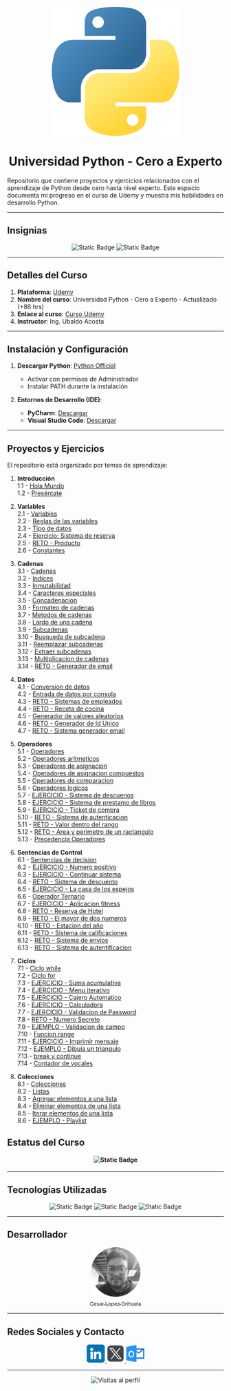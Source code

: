 <p align="center">
  <img src="./img/python.png" width="300">
</p>

<h1 align="center" id="python">Universidad Python - Cero a Experto</h1>

Repositorio que contiene proyectos y ejercicios relacionados con el aprendizaje de Python desde cero hasta nivel experto. Este espacio documenta mi progreso en el curso de Udemy y muestra mis habilidades en desarrollo Python.

---

## Insignias

<section align="center">

![Static Badge](https://img.shields.io/badge/CURSO-Udemy-purple)
![Static Badge](https://img.shields.io/badge/HORAS-86+-orange)

</section>

---

## Detalles del Curso

1. **Plataforma**: [Udemy](https://www.udemy.com/)
2. **Nombre del curso**: Universidad Python - Cero a Experto - Actualizado (+86 hrs)
3. **Enlace al curso**: [Curso Udemy](https://www.udemy.com/course/universidad-python-desde-cero-hasta-experto-django-flask-rest-web/?couponCode=ST8MT220425G2)
4. **Instructor**: Ing. Ubaldo Acosta

---

## Instalación y Configuración

1. **Descargar Python**: [Python Official](https://www.python.org/)
   - Activar con permisos de Administrador
   - Instalar PATH durante la instalación

2. **Entornos de Desarrollo (IDE)**:
   - **PyCharm**: [Descargar](https://www.jetbrains.com/es-es/pycharm/download/?section=windows)
   - **Visual Studio Code**: [Descargar](https://code.visualstudio.com/)

---

## Proyectos y Ejercicios

El repositorio está organizado por temas de aprendizaje:

1. **Introducción**  
   1.1 - [Hola Mundo](Introduccion/hola_mundo.py)  
   1.2 - [Preséntate](Introduccion/presentate.py)  

2. **Variables**  
   2.1 - [Variables](Variables/variables.py)  
   2.2 - [Reglas de las variables](Variables/reglas_variables.py)  
   2.3 - [Tipo de datos](Variables/tipos_datos.py)  
   2.4 - [Ejercicio: Sistema de reserva](Variables/sistema_reserva.py)  
   2.5 - [RETO - Producto](Variables/reto_producto.py)  
   2.6 - [Constantes](Variables/constantes.py)  

3. **Cadenas**  
   3.1 - [Cadenas](Cadenas/cadenas.py)  
   3.2 - [Indices](Cadenas/indices.py)  
   3.3 - [Inmutabilidad](Cadenas/inmutabilidad.py)  
   3.4 - [Caracteres especiales](Cadenas/caracteres_especiales.py)  
   3.5 - [Concadenacion](Cadenas/concadenacion.py)  
   3.6 - [Formateo de cadenas](Cadenas/formateo_cadenas.py)  
   3.7 - [Metodos de cadenas](Cadenas/metodos_cadenas.py)  
   3.8 - [Lardo de una cadena](Cadenas/lardo_cadena.py)  
   3.9 - [Subcadenas](Cadenas/subcadenas.py)  
   3.10 - [Busqueda de subcadena](Cadenas/busqueda_subcadenas.py)  
   3.11 - [Reemplazar subcadenas](Cadenas/remplazar_subcadenas.py)  
   3.12 - [Extraer subcadenas](Cadenas/extraer_subcadena.py)  
   3.13 - [Multiplicacion de cadenas](Cadenas/multiplicacion_cadenas.py)  
   3.14 - [RETO - Generador de email](Cadenas/generador_email.py)  

4. **Datos**  
   4.1 - [Conversion de datos](Datos/conversion_datos.py)  
   4.2 - [Entrada de datos por consola](Datos/entrada_consola.py)  
   4.3 - [RETO - Sistemas de empleados](Datos/sistemas_empleados.py)  
   4.4 - [RETO - Receta de cocina](Datos/receta_cocina.py)  
   4.5 - [Generador de valores aleatorios](Datos/valores_aleatorios.py)  
   4.6 - [RETO - Generador de Id Unico](Datos/generador_id.py)  
   4.7 - [RETO - Sistema generador email](Datos/generador_email.py)  

5. **Operadores**  
   5.1 - [Operadores](Operadores/operadores.py)  
   5.2 - [Operadores aritmeticos](Operadores/aritmeticos.py)  
   5.3 - [Operadores de asignacion](Operadores/asignacion.py)  
   5.4 - [Operadores de asignacion compuestos](Operadores/asignacion_compuestos.py)  
   5.5 - [Operadores de comparacion](Operadores/comparacion.py)  
   5.6 - [Operadores logicos](Operadores/logicos.py)  
   5.7 - [EJERCICIO - Sistema de descuenos](Operadores/sistemas_descuentos.py)  
   5.8 - [EJERCICIO - Sistema de prestamo de libros](Operadores/prestamo_libros.py)  
   5.9 - [EJERCICIO - Ticket de compra](Operadores/generador_ticket.py)  
   5.10 - [RETO - Sistema de autenticacion](Operadores/sistema_autenticacion.py)  
   5.11 - [RETO - Valor dentro del rango](Operadores/dentro_rango.py)  
   5.12 - [RETO - Area y perimetro de un ractangulo](Operadores/area_perimetro_rectangulo.py)  
   5.13 - [Precedencia Operadores](Operadores/precedencia.py)  

6. **Sentencias de Control**  
   6.1 - [Sentencias de decision](Sentencias_control/sentencias_decision.py)  
   6.2 - [EJERCICIO - Numero positivo](Sentencias_control/positivo.py)  
   6.3 - [EJERCICIO - Continuar sistema](Sentencias_control/continuar_sistema.py)  
   6.4 - [RETO - Sistema de descuento](Sentencias_control/sistema_descuento.py)  
   6.5 - [EJERCICIO - La casa de los espejos](Sentencias_control/casa_espejos.py)  
   6.6 - [Operador Ternario](Sentencias_control/ternario.py)  
   6.7 - [EJERCICIO - Aplicacion fitness](Sentencias_control/fitness.py)  
   6.8 - [RETO - Reserva de Hotel](Sentencias_control/reserva.py)  
   6.9 - [RETO - El mayor de dos numeros](Sentencias_control/mayor.py)  
   6.10 - [RETO - Estacion del año](Sentencias_control/estacion.py)  
   6.11 - [RETO - Sistema de calificaciones](Sentencias_control/calificaciones.py)  
   6.12 - [RETO - Sistema de envios](Sentencias_control/envios.py)  
   6.13 - [RETO - Sistema de autentificacion](Sentencias_control/autentificacion.py)  
    
7. **Ciclos**  
   7.1 - [Ciclo while](Ciclos/ciclo_while.py)  
   7.2 - [Ciclo for](Ciclos/ciclo_for.py)  
   7.3 - [EJERCICIO - Suma acumulativa](Ciclos/suma_acumulativa.py)  
   7.4 - [EJERCICIO - Menu iterativo](Ciclos/menu_iterativo.py)  
   7.5 - [EJERCICIO - Cajero Automatico](Ciclos/cajero_py)  
   7.6 - [EJERCICIO - Calculadora](Ciclos/calculadora.py)  
   7.7 - [EJERCICIO - Validacion de Password](Ciclos/validacion_password.py)  
   7.8 - [RETO - Numero Secreto](Ciclos/numero_secreto.py)  
   7.9 - [EJEMPLO - Validacion de campo](Ciclos/validacion_campo.py)  
   7.10 - [Funcion range](Ciclos/funcion_range.py)  
   7.11 - [EJERCICIO - Imprimir mensaje](Ciclos/imprimir_mensaje.py)  
   7.12 - [EJEMPLO - Dibuja un triangulo](Ciclos/dibujar_triangulo.py)  
   7.13 - [break y continue](Ciclos/break_continue.py)  
   7.14 - [Contador de vocales](Ciclos/contador_vocales.py)  

8. **Colecciones**  
   8.1 - [Colecciones](Colecciones/colecciones.py)  
   8.2 - [Listas](Colecciones/listas.py)  
   8.3 - [Agregar elementos a una lista](Colecciones/agregar_lista.py)  
   8.4 - [Eliminar elementos de una lista](Colecciones/eliminar_lista.py)  
   8.5 - [Iterar elementos de una lista](Colecciones/iterar_lista.py)  
   8.6 - [EJEMPLO - Playlist](Colecciones/lista_reproduccion.py)

## Estatus del Curso

<h4 align="center">

![Static Badge](https://img.shields.io/badge/Estatus-En_Proceso-yellow)

</h4>

---

## Tecnologías Utilizadas

<section align="center">

![Static Badge](https://img.shields.io/badge/Python-3.x-blue)
![Static Badge](https://img.shields.io/badge/IDE-PyCharm-green)
![Static Badge](https://img.shields.io/badge/Editor-VSCode-lightgrey)

</section>

---

## Desarrollador

<section align="center">

[<img src="./img/chinicuil.png" width="115"><br><sub>Cesar Lopez Orihuela</sub>](https://github.com/Chinicuil87)

</section>

---

## Redes Sociales y Contacto

<section align="center">

<a href="https://www.linkedin.com/in/cesar-lopez-orihuela-796b82271/">
  <img src="./img/linkedin.png" alt="LinkedIn" style="width:42px;height:42px;">
</a>
<a href="https://twitter.com/Cesar_22_">
  <img src="./img/logotipos.png" alt="Twitter" style="width:42px;height:42px;">
</a>
<a href="mailto:clopezorihuela@hotmail.com">
  <img src="./img/panorama.png" alt="Correo Electrónico" style="width:42px;height:42px;">
</a>

</section>

---

<p align="center">
  <img src="https://komarev.com/ghpvc/?username=Chinicuil87&style=flat-square&color=blue" alt="Visitas al perfil">
</p>